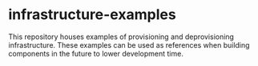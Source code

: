 # infrastructure-examples
This repository houses examples of provisioning and deprovisioning infrastructure. These examples can be used as references when building components in the future to lower development time.

